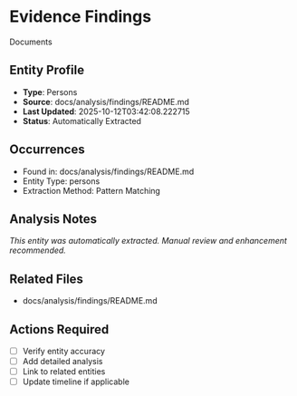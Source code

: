 # Evidence Findings
Documents

## Entity Profile
- **Type**: Persons
- **Source**: docs/analysis/findings/README.md
- **Last Updated**: 2025-10-12T03:42:08.222715
- **Status**: Automatically Extracted

## Occurrences
- Found in: docs/analysis/findings/README.md
- Entity Type: persons
- Extraction Method: Pattern Matching

## Analysis Notes
*This entity was automatically extracted. Manual review and enhancement recommended.*

## Related Files
- docs/analysis/findings/README.md

## Actions Required
- [ ] Verify entity accuracy
- [ ] Add detailed analysis
- [ ] Link to related entities
- [ ] Update timeline if applicable
